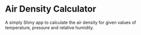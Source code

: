 # Air Density Calculator
A simply Shiny app to calculate the air density for given values of temperature, pressure and relative humidity.
